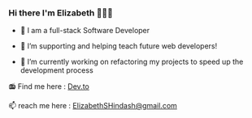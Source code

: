 ### Hi there I'm Elizabeth 👩🏻‍💻
 

- 🌱 I am a full-stack Software Developer

- 🔭 I’m supporting and helping teach future web developers!

- 🤔 I’m currently working on refactoring my projects to speed up the development process

<!-- [![Dragon-Stark's GitHub stats](https://github-readme-stats.vercel.app/api?username=dragon-stark&include_all_commits&count_private=true&hide=issues,contribs&theme=outrun&show_icons=true&include_all_commits)](https://github.com/dragon-stark/READMEStat) -->


📻 Find me here : <a href="https://dev.to/dragonstark" target="_blank">Dev.to</a>

📫 reach me here : ElizabethSHindash@gmail.com




<!--
**dragon-stark/dragon-stark** is a ✨ _special_ ✨ repository because its `README.md` (this file) appears on your GitHub profile.


https://github.com/dragon-stark/READMEStats/tree/master/themes







Here are some ideas to get you started:

- 🔭 I’m currently working on ...
- 🌱 I’m currently learning ...
- 👯 I’m looking to collaborate on ...
- 🤔 I’m looking for help with ...
- 💬 Ask me about ...
- 📫 How to reach me: ...
- 😄 Pronouns: ...
- ⚡ Fun fact: ...
-->
